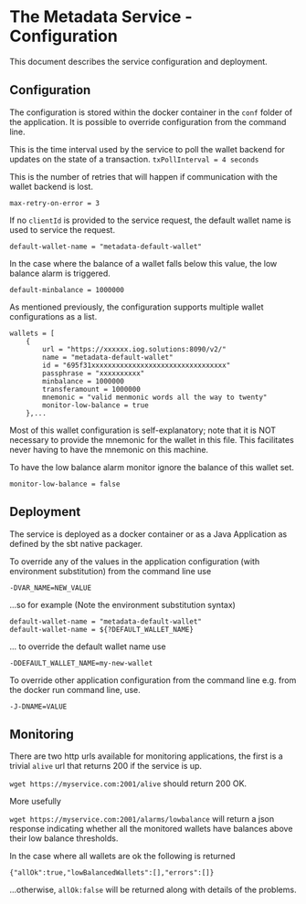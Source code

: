 # The Metadata Service - Configuration

This document describes the service configuration and deployment.

## Configuration  

The configuration is stored within the docker container in the `conf` folder of the application.
It is possible to override configuration from the command line.

This is the time interval used by the service to poll the wallet backend for updates on the state of a transaction.
`txPollInterval = 4 seconds`

This is the number of retries that will happen if communication with the wallet backend is lost.

`max-retry-on-error = 3`

If no `clientId` is provided to the service request, the default wallet name is used to service the request.

`default-wallet-name = "metadata-default-wallet"`

In the case where the balance of a wallet falls below this value, the low balance alarm is triggered.

`default-minbalance = 1000000`

As mentioned previously, the configuration supports multiple wallet configurations as a list.

```
wallets = [
    {
        url = "https://xxxxxx.iog.solutions:8090/v2/"
        name = "metadata-default-wallet"
        id = "695f31xxxxxxxxxxxxxxxxxxxxxxxxxxxxxxxxx"
        passphrase = "xxxxxxxxxx"
        minbalance = 1000000
        transferamount = 1000000
        mnemonic = "valid menmonic words all the way to twenty"
        monitor-low-balance = true
    },...
```

Most of this wallet configuration is self-explanatory; note that it is NOT necessary to provide the mnemonic for the
wallet in this file. This facilitates never having to have the mnemonic on this machine.

To have the low balance alarm monitor ignore the balance of this wallet set.

`monitor-low-balance = false`

## Deployment

The service is deployed as a docker container or as a Java Application as defined by the sbt native packager.

To override any of the values in the application configuration (with environment substitution) from the command line use

`-DVAR_NAME=NEW_VALUE`

...so for example (Note the environment substitution syntax)

```
default-wallet-name = "metadata-default-wallet"
default-wallet-name = ${?DEFAULT_WALLET_NAME}
```

... to override the default wallet name use

`-DDEFAULT_WALLET_NAME=my-new-wallet`

To override other application configuration from the command line e.g. from the docker run command line, use.

`-J-DNAME=VALUE`

## Monitoring

There are two http urls available for monitoring applications, the first is a trivial `alive` url that returns 200 if the service is up.

`wget https://myservice.com:2001/alive` should return 200 OK.

More usefully

`wget https://myservice.com:2001/alarms/lowbalance` will return a json response indicating whether all the monitored
wallets have balances above their low balance thresholds.

In the case where all wallets are ok the following is returned

`{"allOk":true,"lowBalancedWallets":[],"errors":[]}`

...otherwise, `allOk:false` will be returned along with details of the problems.
